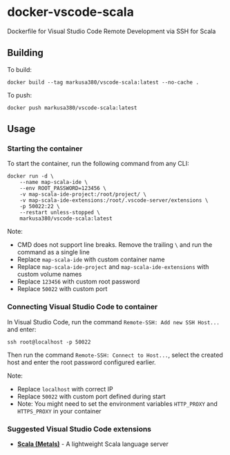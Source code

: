 # docker-vscode-scala
Dockerfile for Visual Studio Code Remote Development via SSH for Scala

## Building

To build:

    docker build --tag markusa380/vscode-scala:latest --no-cache .

To push:
    
    docker push markusa380/vscode-scala:latest


## Usage

### Starting the container

To start the container, run the following command from any CLI:

    docker run -d \
        --name map-scala-ide \
        --env ROOT_PASSWORD=123456 \
        -v map-scala-ide-project:/root/project/ \
        -v map-scala-ide-extensions:/root/.vscode-server/extensions \
        -p 50022:22 \
        --restart unless-stopped \
        markusa380/vscode-scala:latest

Note:
* CMD does not support line breaks. Remove the trailing `\` and run the command as a single line
* Replace `map-scala-ide` with custom container name
* Replace `map-scala-ide-project` and `map-scala-ide-extensions` with custom volume names
* Replace `123456` with custom root password
* Replace `50022` with custom port

### Connecting Visual Studio Code to container

In Visual Studio Code, run the command `Remote-SSH: Add new SSH Host...` and enter:

    ssh root@localhost -p 50022

Then run the command `Remote-SSH: Connect to Host...`, select the created host and enter the root password configured earlier.

Note:
* Replace `localhost` with correct IP
* Replace `50022` with custom port defined during start
* Note: You might need to set the environment variables `HTTP_PROXY` and `HTTPS_PROXY` in your container

### Suggested Visual Studio Code extensions

* **[Scala (Metals)](https://marketplace.visualstudio.com/items?itemName=scalameta.metals)** - A lightweight Scala language server